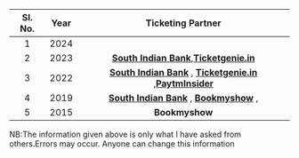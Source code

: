 
| Sl. No.| Year| Ticketing Partner 
| :-------------: |:-------------:| :-----:| 
1 | 2024 |  
2 | 2023 |   **[South Indian Bank](https://feebook.southindianbank.com/FeeBookUser/kntbr)**,**[Ticketgenie.in](https://in.ticketgenie.in/Events/69th-Nehru-Trophy-Boat-Race-2023)**   | 
3|    2022   | **[South Indian Bank](https://feebook.southindianbank.com/FeeBookUser/kntbr)** , **[Ticketgenie.in](https://in.ticketgenie.in/Events/68th-Nehru-Trophy-Boat-Race-2022)** ,**[PaytmInsider](https://insider.in/68th-nehru-trophy-boat-race-2022-september-04-2022/event)**  | 
4 |    2019   | **[South Indian Bank](https://feebook.southindianbank.com/FeeBookUser/kntbr)** , **[Bookmyshow](https://in.bookmyshow.com/events/67th-nehru-trophy-boat-race-2019/ET00105384)** , | 
5| 2015|**Bookmyshow**|



NB:The information given above is only what I have asked from others.Errors may occur. Anyone can change this information
